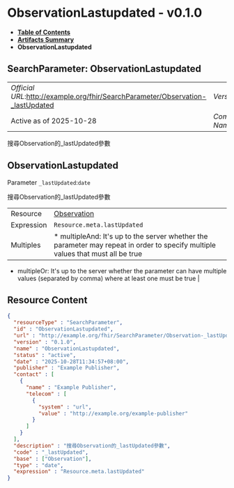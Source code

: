 # ObservationLastupdated - v0.1.0

* [**Table of Contents**](toc.md)
* [**Artifacts Summary**](artifacts.md)
* **ObservationLastupdated**

## SearchParameter: ObservationLastupdated 

| | |
| :--- | :--- |
| *Official URL*:http://example.org/fhir/SearchParameter/Observation-_lastUpdated | *Version*:0.1.0 |
| Active as of 2025-10-28 | *Computable Name*:ObservationLastupdated |

 
搜尋Observation的_lastUpdated參數 

## ObservationLastupdated

Parameter `_lastUpdated`:`date`

搜尋Observation的_lastUpdated參數

| | |
| :--- | :--- |
| Resource | [Observation](http://hl7.org/fhir/R4/observation.html) |
| Expression | `Resource.meta.lastUpdated` |
| Multiples | * multipleAnd: It's up to the server whether the parameter may repeat in order to specify multiple values that must all be true
* multipleOr: It's up to the server whether the parameter can have multiple values (separated by comma) where at least one must be true
 |



## Resource Content

```json
{
  "resourceType" : "SearchParameter",
  "id" : "ObservationLastupdated",
  "url" : "http://example.org/fhir/SearchParameter/Observation-_lastUpdated",
  "version" : "0.1.0",
  "name" : "ObservationLastupdated",
  "status" : "active",
  "date" : "2025-10-28T11:34:57+08:00",
  "publisher" : "Example Publisher",
  "contact" : [
    {
      "name" : "Example Publisher",
      "telecom" : [
        {
          "system" : "url",
          "value" : "http://example.org/example-publisher"
        }
      ]
    }
  ],
  "description" : "搜尋Observation的_lastUpdated參數",
  "code" : "_lastUpdated",
  "base" : ["Observation"],
  "type" : "date",
  "expression" : "Resource.meta.lastUpdated"
}

```

